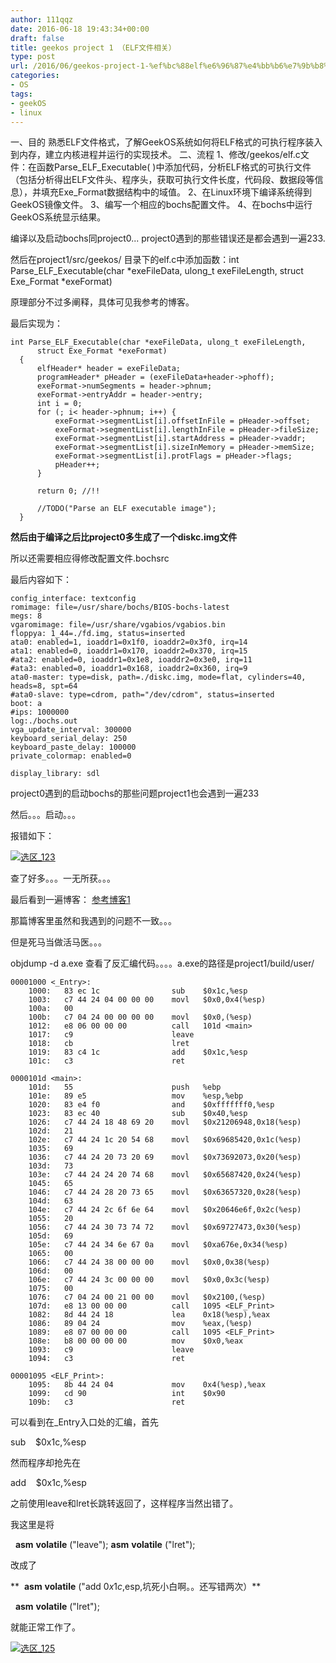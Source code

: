 ```yaml
---
author: 111qqz
date: 2016-06-18 19:43:34+00:00
draft: false
title: geekos project 1 （ELF文件相关）
type: post
url: /2016/06/geekos-project-1-%ef%bc%88elf%e6%96%87%e4%bb%b6%e7%9b%b8%e5%85%b3%ef%bc%89/
categories:
- OS
tags:
- geekOS
- linux
---
```


一、目的
熟悉ELF文件格式，了解GeekOS系统如何将ELF格式的可执行程序装入到内存，建立内核进程并运行的实现技术。
二、流程
1、修改/geekos/elf.c文件：在函数Parse_ELF_Executable( )中添加代码，分析ELF格式的可执行文件（包括分析得出ELF文件头、程序头，获取可执行文件长度，代码段、数据段等信息），并填充Exe_Format数据结构中的域值。
2、在Linux环境下编译系统得到GeekOS镜像文件。
3、编写一个相应的bochs配置文件。
4、在bochs中运行GeekOS系统显示结果。



编译以及启动bochs同project0...
project0遇到的那些错误还是都会遇到一遍233.

然后在project1/src/geekos/ 目录下的elf.c中添加函数：int Parse_ELF_Executable(char *exeFileData, ulong_t exeFileLength,
struct Exe_Format *exeFormat)

原理部分不过多阐释，具体可见我参考的博客。

最后实现为：



    
    int Parse_ELF_Executable(char *exeFileData, ulong_t exeFileLength,
          struct Exe_Format *exeFormat)
      {
          elfHeader* header = exeFileData;
          programHeader* pHeader = (exeFileData+header->phoff);
          exeFormat->numSegments = header->phnum;
          exeFormat->entryAddr = header->entry;
          int i = 0;
          for (; i< header->phnum; i++) {
              exeFormat->segmentList[i].offsetInFile = pHeader->offset;
              exeFormat->segmentList[i].lengthInFile = pHeader->fileSize;
              exeFormat->segmentList[i].startAddress = pHeader->vaddr;
              exeFormat->segmentList[i].sizeInMemory = pHeader->memSize;
              exeFormat->segmentList[i].protFlags = pHeader->flags;
              pHeader++;
          }
          
          return 0; //!!
      
          //TODO("Parse an ELF executable image");
      }
    


**然后由于编译之后比project0多生成了一个diskc.img文件**

所以还需要相应得修改配置文件.bochsrc

最后内容如下：

    
    config_interface: textconfig
    romimage: file=/usr/share/bochs/BIOS-bochs-latest
    megs: 8
    vgaromimage: file=/usr/share/vgabios/vgabios.bin
    floppya: 1_44=./fd.img, status=inserted
    ata0: enabled=1, ioaddr1=0x1f0, ioaddr2=0x3f0, irq=14
    ata1: enabled=0, ioaddr1=0x170, ioaddr2=0x370, irq=15
    #ata2: enabled=0, ioaddr1=0x1e8, ioaddr2=0x3e0, irq=11
    #ata3: enabled=0, ioaddr1=0x168, ioaddr2=0x360, irq=9
    ata0-master: type=disk, path=./diskc.img, mode=flat, cylinders=40, heads=8, spt=64
    #ata0-slave: type=cdrom, path="/dev/cdrom", status=inserted
    boot: a
    #ips: 1000000
    log:./bochs.out
    vga_update_interval: 300000
    keyboard_serial_delay: 250
    keyboard_paste_delay: 100000
    private_colormap: enabled=0
    
    display_library: sdl


project0遇到的启动bochs的那些问题project1也会遇到一遍233



然后。。。启动。。。

报错如下：

[![选区_123](https://111qqz.com/wordpress/wp-content/uploads/2016/06/选区_123.png)
](https://111qqz.com/wordpress/wp-content/uploads/2016/06/选区_123.png)



查了好多。。。一无所获。。。

最后看到一遍博客： [参考博客1](http://blog.csdn.net/wu5795175/article/details/8560805)

那篇博客里虽然和我遇到的问题不一致。。。

但是死马当做活马医。。。

objdump -d a.exe 查看了反汇编代码。。。。a.exe的路径是project1/build/user/



    
    00001000 <_Entry>:
        1000:	83 ec 1c             	sub    $0x1c,%esp
        1003:	c7 44 24 04 00 00 00 	movl   $0x0,0x4(%esp)
        100a:	00 
        100b:	c7 04 24 00 00 00 00 	movl   $0x0,(%esp)
        1012:	e8 06 00 00 00       	call   101d <main>
        1017:	c9                   	leave  
        1018:	cb                   	lret   
        1019:	83 c4 1c             	add    $0x1c,%esp
        101c:	c3                   	ret    
    
    0000101d <main>:
        101d:	55                   	push   %ebp
        101e:	89 e5                	mov    %esp,%ebp
        1020:	83 e4 f0             	and    $0xfffffff0,%esp
        1023:	83 ec 40             	sub    $0x40,%esp
        1026:	c7 44 24 18 48 69 20 	movl   $0x21206948,0x18(%esp)
        102d:	21 
        102e:	c7 44 24 1c 20 54 68 	movl   $0x69685420,0x1c(%esp)
        1035:	69 
        1036:	c7 44 24 20 73 20 69 	movl   $0x73692073,0x20(%esp)
        103d:	73 
        103e:	c7 44 24 24 20 74 68 	movl   $0x65687420,0x24(%esp)
        1045:	65 
        1046:	c7 44 24 28 20 73 65 	movl   $0x63657320,0x28(%esp)
        104d:	63 
        104e:	c7 44 24 2c 6f 6e 64 	movl   $0x20646e6f,0x2c(%esp)
        1055:	20 
        1056:	c7 44 24 30 73 74 72 	movl   $0x69727473,0x30(%esp)
        105d:	69 
        105e:	c7 44 24 34 6e 67 0a 	movl   $0xa676e,0x34(%esp)
        1065:	00 
        1066:	c7 44 24 38 00 00 00 	movl   $0x0,0x38(%esp)
        106d:	00 
        106e:	c7 44 24 3c 00 00 00 	movl   $0x0,0x3c(%esp)
        1075:	00 
        1076:	c7 04 24 00 21 00 00 	movl   $0x2100,(%esp)
        107d:	e8 13 00 00 00       	call   1095 <ELF_Print>
        1082:	8d 44 24 18          	lea    0x18(%esp),%eax
        1086:	89 04 24             	mov    %eax,(%esp)
        1089:	e8 07 00 00 00       	call   1095 <ELF_Print>
        108e:	b8 00 00 00 00       	mov    $0x0,%eax
        1093:	c9                   	leave  
        1094:	c3                   	ret    
    
    00001095 <ELF_Print>:
        1095:	8b 44 24 04          	mov    0x4(%esp),%eax
        1099:	cd 90                	int    $0x90
        109b:	c3                   	ret


可以看到在_Entry入口处的汇编，首先

sub    $0x1c,%esp

然而程序却抢先在

add    $0x1c,%esp

之前使用leave和lret长跳转返回了，这样程序当然出错了。


我这里是将




  __asm__ __volatile__ ("leave");
__asm__ __volatile__ ("lret");




改成了







**  __asm__ __volatile__ ("add $0x1c, %esp");    （注意，原文作者这里把%esp写成$esp,坑死小白啊。。还写错两次）**




  __asm__ __volatile__ ("lret");





就能正常工作了。



[![选区_125](https://111qqz.com/wordpress/wp-content/uploads/2016/06/选区_125.png)
](https://111qqz.com/wordpress/wp-content/uploads/2016/06/选区_125.png)

